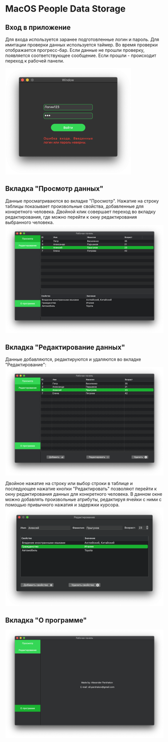 # MacOS People Data Storage


## Вход в приложение
Для входа используется заранее подготовленные логин и пароль. Для имитации проверки данных используется таймер. Во время проверки отображается прогресс-бар. Если данные не прошли проверку, появляется соответствующее сообщение. Если прошли - происходит переход к рабочей панели.

<img src="Images/Signing in.png" width= 400> 

## Вкладка "Просмотр данных"
Данные просматриваются во вкладке "Просмотр". Нажатие на строку таблицы показывает произвольные свойства, добавленные для конкретного человека. Двойной клик совершает переход во вкладку редактирования, где можно перейти к окну редактирования выбранного человека.
<img src="Images/Viewing.png" width= 600> 

## Вкладка "Редактирование данных"
Данные добавляются, редактируются и удаляются во вкладке "Редактирование":
<img src="Images/Pre-editing.png" width= 600> 

Двойное нажатие на строку или выбор строки в таблице и последующее нажатие кнопки "Редактировать" позволяют перейти к окну редактирования данных для конкретного человека. В данном окне можно добавлять произвольные атрибуты, редактируя ячейки с ними с помощью привычного нажатия и задержки курсора.
<img src="Images/Editing.png" width= 600> 

## Вкладка "О программе"
<img src="Images/Program Info.png" width= 600> 
